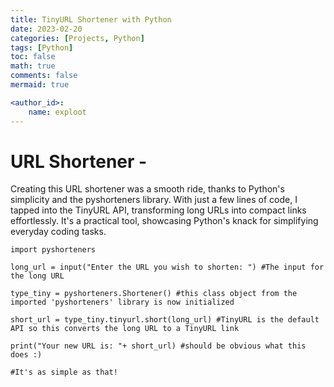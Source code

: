 ```yaml
---
title: TinyURL Shortener with Python
date: 2023-02-20
categories: [Projects, Python]
tags: [Python]
toc: false
math: true
comments: false
mermaid: true

<author_id>:
    name: exploot
---
```

# URL Shortener - 

Creating this URL shortener was a smooth ride, thanks to Python's simplicity and the pyshorteners library. With just a few lines of code, I tapped into the TinyURL API, transforming long URLs into compact links effortlessly. It's a practical tool, showcasing Python's knack for simplifying everyday coding tasks.

```
import pyshorteners

long_url = input("Enter the URL you wish to shorten: ") #The input for the long URL

type_tiny = pyshorteners.Shortener() #this class object from the imported 'pyshorteners' library is now initialized

short_url = type_tiny.tinyurl.short(long_url) #TinyURL is the default API so this converts the long URL to a TinyURL link 

print("Your new URL is: "+ short_url) #should be obvious what this does :)

#It's as simple as that!
```

